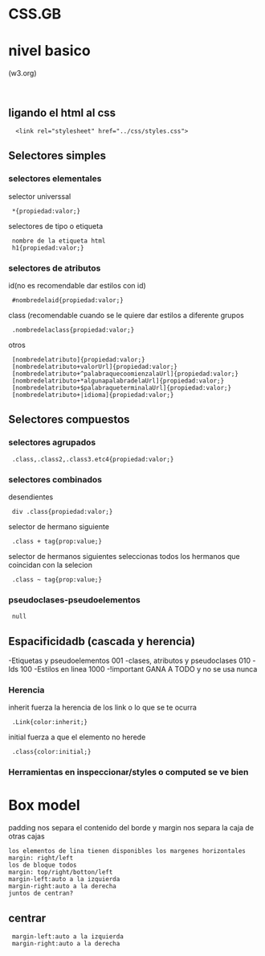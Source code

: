# CSS.__GB__
# nivel basico
(w3.org)

```http
  
 ```
## ligando el html al css
```http
  <link rel="stylesheet" href="../css/styles.css">
 ```
 ## Selectores simples
 ### selectores elementales
 selector universsal
 ```http
  *{propiedad:valor;}
 ```
 selectores de tipo o etiqueta
 ```http
  nombre de la etiqueta html
  h1{propiedad:valor;}
 ```
 ### selectores de atributos
 id(no es recomendable dar estilos con id)
 ```http
  #nombredelaid{propiedad:valor;}
 ```
 class (recomendable cuando se le quiere dar estilos a diferente grupos
 ```http
  .nombredelaclass{propiedad:valor;}
 ```
 otros
 ```http
  [nombredelatributo]{propiedad:valor;}
  [nombredelatributo+valorUrl]{propiedad:valor;}
  [nombredelatributo+^palabraquecoomienzalaUrl]{propiedad:valor;}
  [nombredelatributo+*algunapalabradelaUrl]{propiedad:valor;}
  [nombredelatributo+$palabraqueterminalaUrl]{propiedad:valor;}
  [nombredelatributo+|idioma]{propiedad:valor;}
 ```
 ## Selectores compuestos
 
 ### selectores agrupados
 ```http
  .class,.class2,.class3.etc4{propiedad:valor;}
 ```
 ### selectores combinados
 desendientes
 ```http
  div .class{propiedad:valor;}
 ```
 selector de hermano siguiente
 ```http
  .class + tag{prop:value;}
 ```
 selector de hermanos siguientes
 seleccionas todos los hermanos que coincidan con la selecion
 ```http
  .class ~ tag{prop:value;}
 ```
 ### pseudoclases-pseudoelementos
 
 ```http
  null
 ```
 ## Espacificidadb (cascada y herencia)
 -Etiquetas y pseudoelementos 001
 -clases, atributos y pseudoclases 010
 -Ids 100
 -Estilos en linea 1000
 -!important GANA A TODO y no se usa nunca
 
 ### Herencia 
 inherit fuerza la herencia de los link o lo que se te ocurra
 ```http
  .Link{color:inherit;}
 ```
 initial fuerza a que el elemento no herede
 ```http
  .class{color:initial;}
 ```
 ### Herramientas en inspeccionar/styles o computed se ve bien
 # Box model
 padding nos separa el contenido del borde y margin nos separa la caja de otras cajas
  ```http
  los elementos de lina tienen disponibles los margenes horizontales
  margin: right/left
  los de bloque todos
  margin: top/right/botton/left
  margin-left:auto a la izquierda
  margin-right:auto a la derecha 
  juntos de centran?
 ```
 ## centrar
 ```http
  margin-left:auto a la izquierda
  margin-right:auto a la derecha 
 ```
 
 
 

 
